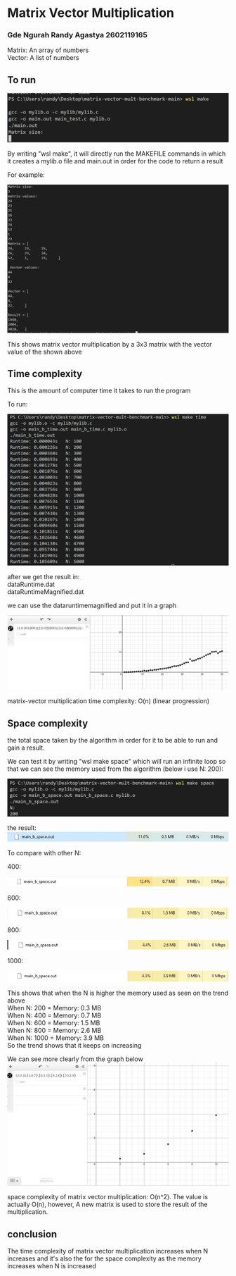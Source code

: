 # Matrix Vector Multiplication
### Gde Ngurah Randy Agastya 2602119165
Matrix:  An array of numbers </br>Vector: A list of numbers

## To run

![Alt text](./Images/one.png)


By writing "wsl make", it will directly run the MAKEFILE commands in which it creates a mylib.o file and main.out in order for the code to return a result

For example: 

![Alt text](./Images/two.png)


This shows matrix vector multiplication by a 3x3 matrix with the vector value of the shown above

## Time complexity
This is the amount of computer time it takes to run the program

To run:

![Alt text](./Images/three.png)


after we get the result in: <br />
dataRuntime.dat <br />
dataRuntimeMagnified.dat

we can use the dataruntimemagnified and put it in a graph

![Alt text](./Images/4.png)

 
matrix-vector multiplication time complexity: O(n) (linear progression)


## Space complexity 
 the total space taken by the algorithm in order for it to be able to run and gain a result.
 
 We can test it by writing "wsl make space" which will run an infinite loop so that we can see the memory used from the algorithm (below i use N: 200):

 ![Alt text](./Images/five.png)

 the result: 
 ![Alt text](./Images/200.jfif)

To compare with other N:

 400:

 ![Alt text](./Images/400.jfif)

600:

 ![Alt text](./Images/600.jfif)

800: 

  ![Alt text](./Images/800.jfif)

1000:

  ![Alt text](./Images/1000.jfif)

This shows that when the N is higher the memory used as seen on the trend above </br>When N: 200 = Memory: 0.3 MB </br>When N: 400 = Memory: 0.7 MB</br>
When N: 600 = Memory: 1.5 MB </br>
When N: 800 = Memory: 2.6 MB</br>
When N: 1000 = Memory: 3.9 MB 
</br> So the trend shows that it keeps on increasing

We can see more clearly from the graph below
  ![Alt text](./Images/last.png)

space complexity of matrix vector multiplication: O(n^2). The value is actually O(n), however, A new matrix is used to store the result of the multiplication.
## conclusion
The time complexity of matrix vector multiplication increases when N increases and it's also the for the space complexity as the memory increases when N is increased












